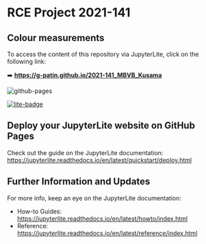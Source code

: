 # RCE Project 2021-141
## Colour measurements

To access the content of this repository via JupyterLite, click on the following link:

➡️ **https://g-patin.github.io/2021-141_MBVB_Kusama**

![github-pages](https://user-images.githubusercontent.com/591645/120649478-18258400-c47d-11eb-80e5-185e52ff2702.gif)

[![lite-badge](https://jupyterlite.rtfd.io/en/latest/_static/badge.svg)](https://jupyterlite.github.io/demo)


## Deploy your JupyterLite website on GitHub Pages

Check out the guide on the JupyterLite documentation: https://jupyterlite.readthedocs.io/en/latest/quickstart/deploy.html


## Further Information and Updates

For more info, keep an eye on the JupyterLite documentation:

- How-to Guides: https://jupyterlite.readthedocs.io/en/latest/howto/index.html
- Reference: https://jupyterlite.readthedocs.io/en/latest/reference/index.html
